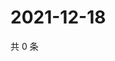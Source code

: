 # 2021-12-18

共 0 条

<!-- BEGIN WEIBO -->
<!-- 最后更新时间 Sat Dec 18 2021 14:11:02 GMT+0800 (China Standard Time) -->

<!-- END WEIBO -->
